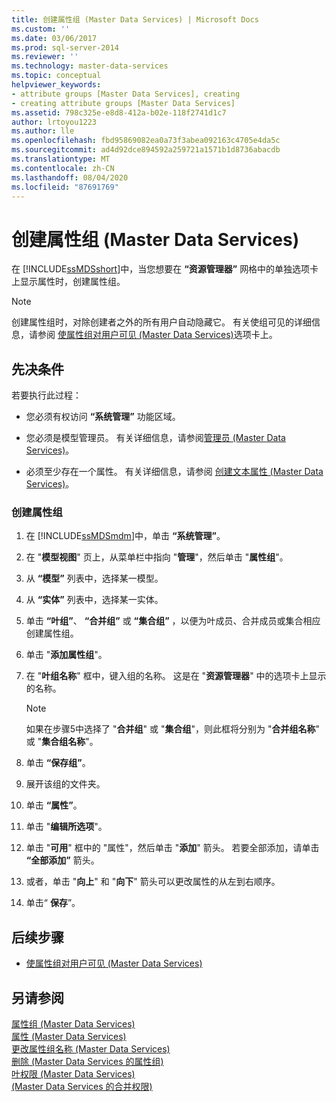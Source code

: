 ```yaml
---
title: 创建属性组 (Master Data Services) | Microsoft Docs
ms.custom: ''
ms.date: 03/06/2017
ms.prod: sql-server-2014
ms.reviewer: ''
ms.technology: master-data-services
ms.topic: conceptual
helpviewer_keywords:
- attribute groups [Master Data Services], creating
- creating attribute groups [Master Data Services]
ms.assetid: 798c325e-e8d8-412a-b02e-118f2741d1c7
author: lrtoyou1223
ms.author: lle
ms.openlocfilehash: fbd95869082ea0a73f3abea092163c4705e4da5c
ms.sourcegitcommit: ad4d92dce894592a259721a1571b1d8736abacdb
ms.translationtype: MT
ms.contentlocale: zh-CN
ms.lasthandoff: 08/04/2020
ms.locfileid: "87691769"
---
```

# <a name="create-an-attribute-group-master-data-services"></a>创建属性组 (Master Data Services)
  在 [!INCLUDE[ssMDSshort](../includes/ssmdsshort-md.md)]中，当您想要在 **“资源管理器”** 网格中的单独选项卡上显示属性时，创建属性组。  
  
> [!NOTE]  
>  创建属性组时，对除创建者之外的所有用户自动隐藏它。 有关使组可见的详细信息，请参阅 [使属性组对用户可见 (Master Data Services)](make-an-attribute-group-visible-to-users-master-data-services.md)选项卡上。  
  
## <a name="prerequisites"></a>先决条件  
 若要执行此过程：  
  
-   您必须有权访问 **“系统管理”** 功能区域。  
  
-   您必须是模型管理员。 有关详细信息，请参阅[管理员 &#40;Master Data Services&#41;](../../2014/master-data-services/administrators-master-data-services.md)。  
  
-   必须至少存在一个属性。 有关详细信息，请参阅 [创建文本属性 (Master Data Services)](../../2014/master-data-services/create-a-text-attribute-master-data-services.md)。  
  
### <a name="to-create-an-attribute-group"></a>创建属性组  
  
1.  在 [!INCLUDE[ssMDSmdm](../includes/ssmdsmdm-md.md)]中，单击 **“系统管理”**。  
  
2.  在 "**模型视图**" 页上，从菜单栏中指向 "**管理**"，然后单击 "**属性组**"。  
  
3.  从 **“模型”** 列表中，选择某一模型。  
  
4.  从 **“实体”** 列表中，选择某一实体。  
  
5.  单击 **“叶组”**、 **“合并组”** 或 **“集合组”** ，以便为叶成员、合并成员或集合相应创建属性组。  
  
6.  单击 "**添加属性组**"。  
  
7.  在 "**叶组名称**" 框中，键入组的名称。 这是在 "**资源管理器**" 中的选项卡上显示的名称。  
  
    > [!NOTE]  
    >  如果在步骤5中选择了 "**合并组**" 或 "**集合组**"，则此框将分别为 "**合并组名称**" 或 "**集合组名称**"。  
  
8.  单击 **“保存组”**。  
  
9. 展开该组的文件夹。  
  
10. 单击 **“属性”**。  
  
11. 单击 "**编辑所选项**"。  
  
12. 单击 "**可用**" 框中的 "属性"，然后单击 "**添加**" 箭头。 若要全部添加，请单击 **“全部添加”** 箭头。  
  
13. 或者，单击 "**向上**" 和 "**向下**" 箭头可以更改属性的从左到右顺序。  
  
14. 单击“ **保存**”。  
  
## <a name="next-steps"></a>后续步骤  
  
-   [使属性组对用户可见 (Master Data Services)](make-an-attribute-group-visible-to-users-master-data-services.md)  
  
## <a name="see-also"></a>另请参阅  
 [属性组 &#40;Master Data Services&#41;](../../2014/master-data-services/attribute-groups-master-data-services.md)   
 [属性 &#40;Master Data Services&#41;](../../2014/master-data-services/attributes-master-data-services.md)   
 [更改属性组名称 &#40;Master Data Services&#41;](../../2014/master-data-services/change-an-attribute-group-name-master-data-services.md)   
 [删除 &#40;Master Data Services 的属性组&#41;](../../2014/master-data-services/delete-an-attribute-group-master-data-services.md)   
 [叶权限 &#40;Master Data Services&#41;](../../2014/master-data-services/leaf-permissions-master-data-services.md)   
 [&#40;Master Data Services 的合并权限&#41;](../../2014/master-data-services/consolidated-permissions-master-data-services.md)  
  
  

